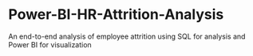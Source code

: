 # Power-BI-HR-Attrition-Analysis
An end-to-end analysis of employee attrition using SQL for analysis and Power BI for visualization
